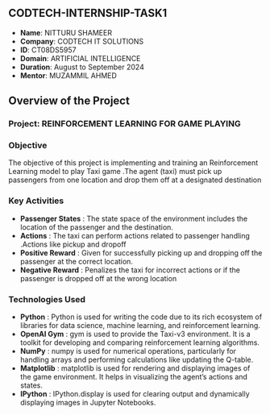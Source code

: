 ## CODTECH-INTERNSHIP-TASK1
- **Name**: NITTURU SHAMEER
- **Company**: CODTECH IT SOLUTIONS
- **ID**: CT08DS5957
- **Domain**: ARTIFICIAL INTELLIGENCE
- **Duration**: August to September 2024
- **Mentor**: MUZAMMIL AHMED

## Overview of the Project

### Project: REINFORCEMENT LEARNING FOR GAME PLAYING

### Objective
The objective of this project is implementing and training an Reinforcement Learning model to play  Taxi game .The agent (taxi) must pick up passengers from one location and drop them off at a designated destination

### Key Activities
- **Passenger States** :  The state space of the environment includes the location of the passenger and the destination.
- **Actions** : The taxi can perform actions related to passenger handling .Actions like pickup and dropoff
- **Positive Reward** :  Given for successfully picking up and dropping off the passenger at the correct location.
- **Negative Reward** : Penalizes the taxi for incorrect actions or if the passenger is dropped off at the wrong location

### Technologies Used
- **Python** : Python is used for writing the code due to its rich ecosystem of libraries for data science, machine learning, and reinforcement learning.
- **OpenAI Gym** : gym is used to provide the Taxi-v3 environment. It is a toolkit for developing and comparing reinforcement learning algorithms.
- **NumPy** : numpy is used for numerical operations, particularly for handling arrays and performing calculations like updating the Q-table.
- **Matplotlib** : matplotlib is used for rendering and displaying images of the game environment. It helps in visualizing the agent’s actions and states.
- **IPython** : IPython.display is used for clearing output and dynamically displaying images in Jupyter Notebooks.
